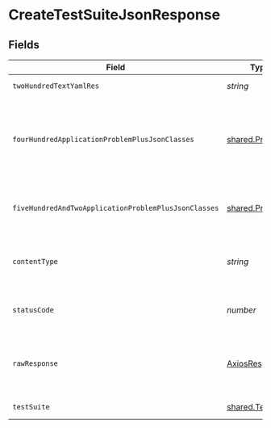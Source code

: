 # CreateTestSuiteJsonResponse


## Fields

| Field                                                                                              | Type                                                                                               | Required                                                                                           | Description                                                                                        |
| -------------------------------------------------------------------------------------------------- | -------------------------------------------------------------------------------------------------- | -------------------------------------------------------------------------------------------------- | -------------------------------------------------------------------------------------------------- |
| `twoHundredTextYamlRes`                                                                            | *string*                                                                                           | :heavy_minus_sign:                                                                                 | successful operation                                                                               |
| `fourHundredApplicationProblemPlusJsonClasses`                                                     | [shared.Problem](../../../sdk/models/shared/problem.md)[]                                          | :heavy_minus_sign:                                                                                 | problem with test suite definition - probably some bad input occurs (invalid JSON body or similar) |
| `fiveHundredAndTwoApplicationProblemPlusJsonClasses`                                               | [shared.Problem](../../../sdk/models/shared/problem.md)[]                                          | :heavy_minus_sign:                                                                                 | problem with communicating with kubernetes cluster                                                 |
| `contentType`                                                                                      | *string*                                                                                           | :heavy_check_mark:                                                                                 | HTTP response content type for this operation                                                      |
| `statusCode`                                                                                       | *number*                                                                                           | :heavy_check_mark:                                                                                 | HTTP response status code for this operation                                                       |
| `rawResponse`                                                                                      | [AxiosResponse](https://axios-http.com/docs/res_schema)                                            | :heavy_check_mark:                                                                                 | Raw HTTP response; suitable for custom response parsing                                            |
| `testSuite`                                                                                        | [shared.TestSuite](../../../sdk/models/shared/testsuite.md)                                        | :heavy_minus_sign:                                                                                 | successful operation                                                                               |
